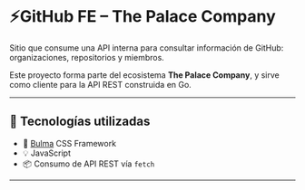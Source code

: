 # ⚡GitHub FE – The Palace Company

Sitio que consume una API interna para consultar información de GitHub: organizaciones, repositorios y miembros.

Este proyecto forma parte del ecosistema **The Palace Company**, y sirve como cliente para la API REST construida en Go.

---

## 🚀 Tecnologías utilizadas

- 🎨 [Bulma](https://bulma.io) CSS Framework
- 💡 JavaScript
- 📦 Consumo de API REST vía `fetch`

---